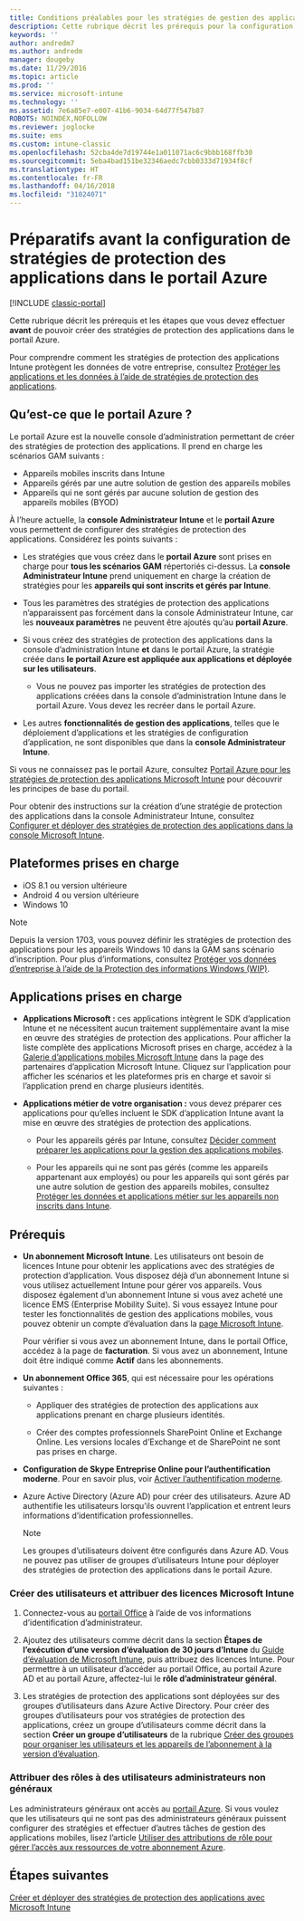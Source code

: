 ```yaml
---
title: Conditions préalables pour les stratégies de gestion des applications mobiles
description: Cette rubrique décrit les prérequis pour la configuration des utilisateurs avant de pouvoir créer des stratégies de gestion des applications mobiles.
keywords: ''
author: andredm7
ms.author: andredm
manager: dougeby
ms.date: 11/29/2016
ms.topic: article
ms.prod: ''
ms.service: microsoft-intune
ms.technology: ''
ms.assetid: 7e6a85e7-e007-41b6-9034-64d77f547b87
ROBOTS: NOINDEX,NOFOLLOW
ms.reviewer: joglocke
ms.suite: ems
ms.custom: intune-classic
ms.openlocfilehash: 52cba4de7d19744e1a011071ac6c9bbb168ffb30
ms.sourcegitcommit: 5eba4bad151be32346aedc7cbb0333d71934f8cf
ms.translationtype: HT
ms.contentlocale: fr-FR
ms.lasthandoff: 04/16/2018
ms.locfileid: "31024071"
---
```

# <a name="get-ready-to-configure-app-protection-policies-in-the-azure-portal"></a>Préparatifs avant la configuration de stratégies de protection des applications dans le portail Azure

[!INCLUDE [classic-portal](../includes/classic-portal.md)]

Cette rubrique décrit les prérequis et les étapes que vous devez effectuer **avant** de pouvoir créer des stratégies de protection des applications dans le portail Azure.

Pour comprendre comment les stratégies de protection des applications Intune protègent les données de votre entreprise, consultez [Protéger les applications et les données à l’aide de stratégies de protection des applications](protect-apps-and-data-with-microsoft-intune.md).

## <a name="what-is-the-azure-portal"></a>Qu’est-ce que le portail Azure ?

Le portail Azure est la nouvelle console d’administration permettant de créer des stratégies de protection des applications. Il prend en charge les scénarios GAM suivants :
- Appareils mobiles inscrits dans Intune
- Appareils gérés par une autre solution de gestion des appareils mobiles
- Appareils qui ne sont gérés par aucune solution de gestion des appareils mobiles (BYOD)

À l’heure actuelle, la **console Administrateur Intune** et le **portail Azure** vous permettent de configurer des stratégies de protection des applications.  Considérez les points suivants :

* Les stratégies que vous créez dans le **portail Azure** sont prises en charge pour **tous les scénarios GAM** répertoriés ci-dessus. La **console Administrateur Intune** prend uniquement en charge la création de stratégies pour les **appareils qui sont inscrits et gérés par Intune**.

* Tous les paramètres des stratégies de protection des applications n’apparaissent pas forcément dans la console Administrateur Intune, car les **nouveaux paramètres** ne peuvent être ajoutés qu’au **portail Azure**.

* Si vous créez des stratégies de protection des applications dans la console d’administration Intune **et** dans le portail Azure, la stratégie créée dans **le portail Azure est appliquée aux applications et déployée sur les utilisateurs**.
    * Vous ne pouvez pas importer les stratégies de protection des applications créées dans la console d’administration Intune dans le portail Azure.  Vous devez les recréer dans le portail Azure.


* Les autres **fonctionnalités de gestion des applications**, telles que le déploiement d’applications et les stratégies de configuration d’application, ne sont disponibles que dans la **console Administrateur Intune**.


Si vous ne connaissez pas le portail Azure, consultez [Portail Azure pour les stratégies de protection des applications Microsoft Intune](azure-portal-for-microsoft-intune-mam-policies.md) pour découvrir les principes de base du portail.

Pour obtenir des instructions sur la création d’une stratégie de protection des applications dans la console Administrateur Intune, consultez [Configurer et déployer des stratégies de protection des applications dans la console Microsoft Intune](configure-and-deploy-mobile-application-management-policies-in-the-microsoft-intune-console.md).


##  <a name="supported-platforms"></a>Plateformes prises en charge
- iOS 8.1 ou version ultérieure
- Android 4 ou version ultérieure
- Windows 10

>[!NOTE]
>Depuis la version 1703, vous pouvez définir les stratégies de protection des applications pour les appareils Windows 10 dans la GAM sans scénario d’inscription. Pour plus d’informations, consultez [Protéger vos données d’entreprise à l’aide de la Protection des informations Windows (WIP)](https://technet.microsoft.com/itpro/windows/keep-secure/protect-enterprise-data-using-wip).

##  <a name="supported-apps"></a>Applications prises en charge
* **Applications Microsoft :** ces applications intègrent le SDK d’application Intune et ne nécessitent aucun traitement supplémentaire avant la mise en œuvre des stratégies de protection des applications.
Pour afficher la liste complète des applications Microsoft prises en charge, accédez à la [Galerie d’applications mobiles Microsoft Intune](https://www.microsoft.com/cloud-platform/microsoft-intune-apps) dans la page des partenaires d’application Microsoft Intune. Cliquez sur l’application pour afficher les scénarios et les plateformes pris en charge et savoir si l’application prend en charge plusieurs identités.

* **Applications métier de votre organisation :** vous devez préparer ces applications pour qu’elles incluent le SDK d’application Intune avant la mise en œuvre des stratégies de protection des applications.

  * Pour les appareils gérés par Intune, consultez [Décider comment préparer les applications pour la gestion des applications mobiles](/intune/apps-prepare-mobile-application-management).

  * Pour les appareils qui ne sont pas gérés (comme les appareils appartenant aux employés) ou pour les appareils qui sont gérés par une autre solution de gestion des appareils mobiles, consultez [Protéger les données et applications métier sur les appareils non inscrits dans Intune](protect-line-of-business-apps-and-data-on-devices-not-enrolled-in-microsoft-intune.md).

## <a name="prerequisites"></a>Prérequis

- **Un abonnement Microsoft Intune**. Les utilisateurs ont besoin de licences Intune pour obtenir les applications avec des stratégies de protection d’application.
  Vous disposez déjà d’un abonnement Intune si vous utilisez actuellement Intune pour gérer vos appareils. Vous disposez également d’un abonnement Intune si vous avez acheté une licence EMS (Enterprise Mobility Suite). Si vous essayez Intune pour tester les fonctionnalités de gestion des applications mobiles, vous pouvez obtenir un compte d’évaluation dans la [page Microsoft Intune](https://www.microsoft.com/server-cloud/products/microsoft-intune/).

  Pour vérifier si vous avez un abonnement Intune, dans le portail Office, accédez à la page de **facturation**.  Si vous avez un abonnement, Intune doit être indiqué comme **Actif** dans les abonnements.

- **Un abonnement Office 365**, qui est nécessaire pour les opérations suivantes :

  - Appliquer des stratégies de protection des applications aux applications prenant en charge plusieurs identités.

  - Créer des comptes professionnels SharePoint Online et Exchange Online. Les versions locales d’Exchange et de SharePoint ne sont pas prises en charge.

- **Configuration de Skype Entreprise Online pour l’authentification moderne**. Pour en savoir plus, voir [Activer l’authentification moderne](https://social.technet.microsoft.com/wiki/contents/articles/34339.skype-for-business-online-enable-your-tenant-for-modern-authentication.aspx).


- Azure Active Directory (Azure AD) pour créer des utilisateurs. Azure AD authentifie les utilisateurs lorsqu’ils ouvrent l’application et entrent leurs informations d’identification professionnelles.

    > [!NOTE]
    > Les groupes d’utilisateurs doivent être configurés dans Azure AD. Vous ne pouvez pas utiliser de groupes d’utilisateurs Intune pour déployer des stratégies de protection des applications dans le portail Azure.

### <a name="create-users-and-assign-microsoft-intune-licenses"></a>Créer des utilisateurs et attribuer des licences Microsoft Intune

1.  Connectez-vous au [portail Office](https://portal.office.com) à l’aide de vos informations d’identification d’administrateur.

2.  Ajoutez des utilisateurs comme décrit dans la section **Étapes de l’exécution d’une version d’évaluation de 30 jours d’Intune** du [Guide d’évaluation de Microsoft Intune](/intune-classic/understand-explore/get-started-with-a-30-day-trial-of-microsoft-intune), puis attribuez des licences Intune. Pour permettre à un utilisateur d’accéder au portail Office, au portail Azure AD et au portail Azure, affectez-lui le **rôle d’administrateur général**.

5.  Les stratégies de protection des applications sont déployées sur des groupes d’utilisateurs dans Azure Active Directory. Pour créer des groupes d’utilisateurs pour vos stratégies de protection des applications, créez un groupe d’utilisateurs comme décrit dans la section **Créer un groupe d’utilisateurs** de la rubrique [Créer des groupes pour organiser les utilisateurs et les appareils de l’abonnement à la version d’évaluation](/intune-classic/understand-explore/get-started-with-a-30-day-trial-of-microsoft-intune-step-3).

### <a name="assign-roles-to-non-global-admin-users"></a>Attribuer des rôles à des utilisateurs administrateurs non généraux

Les administrateurs généraux ont accès au [portail Azure](https://portal.azure.com).  Si vous voulez que les utilisateurs qui ne sont pas des administrateurs généraux puissent configurer des stratégies et effectuer d’autres tâches de gestion des applications mobiles, lisez l’article [Utiliser des attributions de rôle pour gérer l’accès aux ressources de votre abonnement Azure](https://azure.microsoft.com/documentation/articles/role-based-access-control-configure/).

## <a name="next-steps"></a>Étapes suivantes
[Créer et déployer des stratégies de protection des applications avec Microsoft Intune](create-and-deploy-mobile-app-management-policies-with-microsoft-intune.md)
